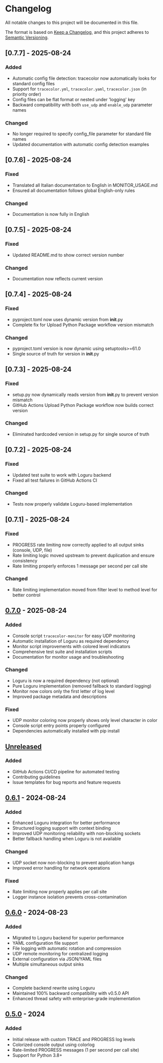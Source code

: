 # Changelog

All notable changes to this project will be documented in this file.

The format is based on [Keep a Changelog](https://keepachangelog.com/en/1.0.0/),
and this project adheres to [Semantic Versioning](https://semver.org/spec/v2.0.0.html).

## [0.7.7] - 2025-08-24

### Added
- Automatic config file detection: tracecolor now automatically looks for standard config files
- Support for `tracecolor.yml`, `tracecolor.yaml`, `tracecolor.json` (in priority order)
- Config files can be flat format or nested under 'logging' key
- Backward compatibility with both `use_udp` and `enable_udp` parameter names

### Changed
- No longer required to specify config_file parameter for standard file names
- Updated documentation with automatic config detection examples

## [0.7.6] - 2025-08-24

### Fixed
- Translated all Italian documentation to English in MONITOR_USAGE.md
- Ensured all documentation follows global English-only rules

### Changed
- Documentation is now fully in English

## [0.7.5] - 2025-08-24

### Fixed
- Updated README.md to show correct version number

### Changed
- Documentation now reflects current version

## [0.7.4] - 2025-08-24

### Fixed
- pyproject.toml now uses dynamic version from __init__.py
- Complete fix for Upload Python Package workflow version mismatch

### Changed
- pyproject.toml version is now dynamic using setuptools>=61.0
- Single source of truth for version in __init__.py

## [0.7.3] - 2025-08-24

### Fixed
- setup.py now dynamically reads version from __init__.py to prevent version mismatch
- GitHub Actions Upload Python Package workflow now builds correct version

### Changed
- Eliminated hardcoded version in setup.py for single source of truth

## [0.7.2] - 2025-08-24

### Fixed
- Updated test suite to work with Loguru backend
- Fixed all test failures in GitHub Actions CI

### Changed
- Tests now properly validate Loguru-based implementation

## [0.7.1] - 2025-08-24

### Fixed
- PROGRESS rate limiting now correctly applied to all output sinks (console, UDP, file)
- Rate limiting logic moved upstream to prevent duplication and ensure consistency
- Rate limiting properly enforces 1 message per second per call site

### Changed
- Rate limiting implementation moved from filter level to method level for better control

## [0.7.0] - 2025-08-24

### Added
- Console script `tracecolor-monitor` for easy UDP monitoring
- Automatic installation of Loguru as required dependency
- Monitor script improvements with colored level indicators
- Comprehensive test suite and installation scripts
- Documentation for monitor usage and troubleshooting

### Changed
- Loguru is now a required dependency (not optional)
- Pure Loguru implementation (removed fallback to standard logging)
- Monitor now colors only the first letter of log level
- Improved package metadata and descriptions

### Fixed
- UDP monitor coloring now properly shows only level character in color
- Console script entry points properly configured
- Dependencies automatically installed with pip install

## [Unreleased]

### Added
- GitHub Actions CI/CD pipeline for automated testing
- Contributing guidelines
- Issue templates for bug reports and feature requests

## [0.6.1] - 2024-08-24

### Added
- Enhanced Loguru integration for better performance
- Structured logging support with context binding
- Improved UDP monitoring reliability with non-blocking sockets
- Better fallback handling when Loguru is not available

### Changed
- UDP socket now non-blocking to prevent application hangs
- Improved error handling for network operations

### Fixed
- Rate limiting now properly applies per call site
- Logger instance isolation prevents cross-contamination

## [0.6.0] - 2024-08-23

### Added
- Migrated to Loguru backend for superior performance
- YAML configuration file support
- File logging with automatic rotation and compression
- UDP remote monitoring for centralized logging
- External configuration via JSON/YAML files
- Multiple simultaneous output sinks

### Changed
- Complete backend rewrite using Loguru
- Maintained 100% backward compatibility with v0.5.0 API
- Enhanced thread safety with enterprise-grade implementation

## [0.5.0] - 2024

### Added
- Initial release with custom TRACE and PROGRESS log levels
- Colorized console output using colorlog
- Rate-limited PROGRESS messages (1 per second per call site)
- Support for Python 3.8+

[Unreleased]: https://github.com/marcodelpin/tracecolor/compare/v0.7.0...HEAD
[0.7.0]: https://github.com/marcodelpin/tracecolor/compare/v0.6.1...v0.7.0
[0.6.1]: https://github.com/marcodelpin/tracecolor/compare/v0.6.0...v0.6.1
[0.6.0]: https://github.com/marcodelpin/tracecolor/compare/v0.5.0...v0.6.0
[0.5.0]: https://github.com/marcodelpin/tracecolor/releases/tag/v0.5.0